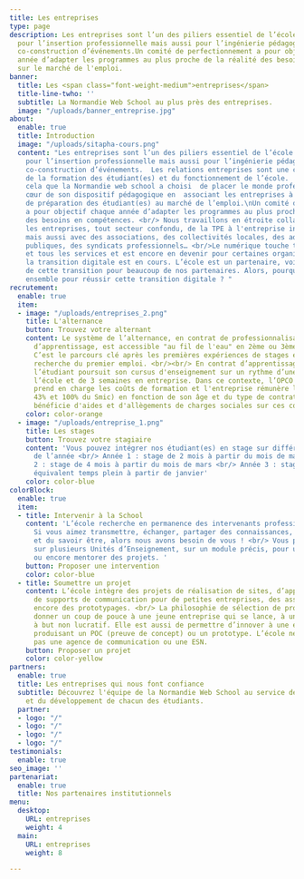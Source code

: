 ```yaml
---
title: Les entreprises
type: page
description: Les entreprises sont l’un des piliers essentiel de l’école que ce soit
  pour l’insertion professionnelle mais aussi pour l’ingénierie pédagogique et la
  co-construction d’événements.Un comité de perfectionnement a pour objectif chaque
  année d’adapter les programmes au plus proche de la réalité des besoins en compétences
  sur le marché de l'emploi.
banner:
  title: Les <span class="font-weight-medium">entreprises</span>
  title-line-twho: ''
  subtitle: La Normandie Web School au plus près des entreprises.
  image: "/uploads/banner_entreprise.jpg"
about:
  enable: true
  title: Introduction
  image: "/uploads/sitapha-cours.png"
  content: "Les entreprises sont l’un des piliers essentiel de l’école que ce soit
    pour l’insertion professionnelle mais aussi pour l’ingénierie pédagogique et la
    co-construction d’événements.  Les relations entreprises sont une composante essentielle
    de la formation des étudiant(es) et du fonctionnement de l’école.  C’est pour
    cela que la Normandie web school a choisi  de placer le monde professionnel au
    cœur de son dispositif pédagogique en  associant les entreprises à la démarche
    de préparation des étudiant(es) au marché de l’emploi.\nUn comité de perfectionnement
    a pour objectif chaque année d’adapter les programmes au plus proche de la réalité
    des besoins en compétences. <br/> Nous travaillons en étroite collaboration avec
    les entreprises, tout secteur confondu, de la TPE à l'entreprise internationale
    mais aussi avec des associations, des collectivités locales, des administrations
    publiques, des syndicats professionnels… <br/>Le numérique touche tous les secteurs
    et tous les services et est encore en devenir pour certaines organisations dont
    la transition digitale est en cours. L’école est un partenaire, voire un accélérateur
    de cette transition pour beaucoup de nos partenaires. Alors, pourquoi ne pas œuvrer
    ensemble pour réussir cette transition digitale ? "
recrutement:
  enable: true
  item:
  - image: "/uploads/entreprises_2.png"
    title: L'alternance
    button: Trouvez votre alternant
    content: Le système de l’alternance, en contrat de professionnalisation ou contrat
      d’apprentissage, est accessible "au fil de l'eau" en 2ème ou 3ème année de bachelor.
      C’est le parcours clé après les premières expériences de stages et avant la
      recherche du premier emploi. <br/><br/> En contrat d’apprentissage ou de professionnalisation,
      l’étudiant poursuit son cursus d'enseignement sur un rythme d’une semaine à
      l’école et de 3 semaines en entreprise. Dans ce contexte, l’OPCO de l'entreprise
      prend en charge les coûts de formation et l'entreprise rémunère l’étudiant (entre
      43% et 100% du Smic) en fonction de son âge et du type de contrat. L'entreprise
      bénéficie d'aides et d'allègements de charges sociales sur ces contrats.
    color: color-orange
  - image: "/uploads/entreprise_1.png"
    title: Les stages
    button: Trouvez votre stagiaire
    content: 'Vous pouvez intégrer nos étudiant(es) en stage sur différentes périodes
      de l’année <br/> Année 1 : stage de 2 mois à partir du mois de mai <br/> Année
      2 : stage de 4 mois à partir du mois de mars <br/> Année 3 : stage de 6 mois
      équivalent temps plein à partir de janvier'
    color: color-blue
colorBlock:
  enable: true
  item:
  - title: Intervenir à la School
    content: 'L’école recherche en permanence des intervenants professionnels. <br/>
      Si vous aimez transmettre, échanger, partager des connaissances, du savoir-faire
      et du savoir être, alors nous avons besoin de vous ! <br/> Vous pouvez intervenir
      sur plusieurs Unités d’Enseignement, sur un module précis, pour une conférence
      ou encore mentorer des projets. '
    button: Proposer une intervention
    color: color-blue
  - title: Soumettre un projet
    content: L’école intègre des projets de réalisation de sites, d’applications,
      de supports de communication pour de petites entreprises, des associations ou
      encore des prototypages. <br/> La philosophie de sélection de projet est de
      donner un coup de pouce à une jeune entreprise qui se lance, à une association
      à but non lucratif. Elle est aussi de permettre d’innover à une entreprise en
      produisant un POC (preuve de concept) ou un prototype. L’école ne se substitue
      pas une agence de communication ou une ESN.
    button: Proposer un projet
    color: color-yellow
partners:
  enable: true
  title: Les entreprises qui nous font confiance
  subtitle: Découvrez l'équipe de la Normandie Web School au service de la pédagogie
    et du développement de chacun des étudiants.
  partner:
  - logo: "/"
  - logo: "/"
  - logo: "/"
  - logo: "/"
testimonials:
  enable: true
seo_image: ''
partenariat:
  enable: true
  title: Nos partenaires institutionnels
menu:
  desktop:
    URL: entreprises
    weight: 4
  main:
    URL: entreprises
    weight: 8

---
```

